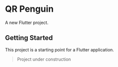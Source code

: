 # QR Penguin

A new Flutter project.

## Getting Started

This project is a starting point for a Flutter application.

> Project under construction
